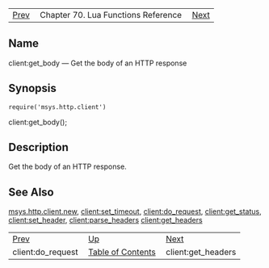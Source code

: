 |     |     |     |
| --- | --- | --- |
| [Prev](lua.ref.client_do_request)  | Chapter 70. Lua Functions Reference |  [Next](lua.ref.client_get_headers) |

<a name="lua.ref.client_get_body"></a>
## Name

client:get_body — Get the body of an HTTP response

<a name="idp15212288"></a>
## Synopsis

`require('msys.http.client')`

client:get_body();

<a name="idp15214832"></a>
## Description

Get the body of an HTTP response.

<a name="idp15216208"></a>
## See Also

[msys.http.client.new](lua.ref.msys.http.client.new "msys.http.client.new"), [client:set_timeout](lua.ref.client_set_timeout "client:set_timeout"), [client:do_request](lua.ref.client_do_request "client:do_request"), [client:get_status](lua.ref.client_get_status "client:get_status"), [client:set_header](lua.ref.client_set_header "client:set_header"), [client:parse_headers](lua.ref.client_parse_headers "client:parse_headers") [client:get_headers](lua.ref.client_get_headers "client:get_headers")

|     |     |     |
| --- | --- | --- |
| [Prev](lua.ref.client_do_request)  | [Up](lua.function.details) |  [Next](lua.ref.client_get_headers) |
| client:do_request  | [Table of Contents](index) |  client:get_headers |


